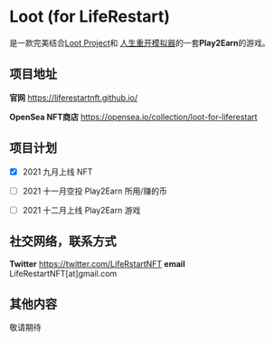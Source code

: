 # Loot (for LifeRestart)
是一款完美结合[Loot Project](https://opensea.io/collection/lootproject)和 [人生重开模拟器](http://liferestart.syaro.io/view/)的一套**Play2Earn**的游戏。


## 项目地址
**官网** https://liferestartnft.github.io/

**OpenSea NFT商店** https://opensea.io/collection/loot-for-liferestart


## 项目计划

- [x] 2021 九月上线 NFT
- [ ] 2021 十一月空投 Play2Earn 所用/赚的币
- [ ] 2021 十二月上线 Play2Earn 游戏


## 社交网络，联系方式

**Twitter** https://twitter.com/LifeRstartNFT
**email** LifeRestartNFT[at]gmail.com

## 其他内容
敬请期待
